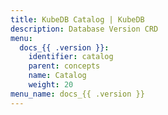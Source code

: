 ```yaml
---
title: KubeDB Catalog | KubeDB
description: Database Version CRD
menu:
  docs_{{ .version }}:
    identifier: catalog
    parent: concepts
    name: Catalog
    weight: 20
menu_name: docs_{{ .version }}
---
```


